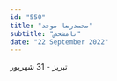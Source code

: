 ```yaml
---
id: "550"
title: "محمدرضا موحد"
subtitle: "نامشخص"
date: "22 September 2022"
---
```


تبریز - 31 شهریور 
